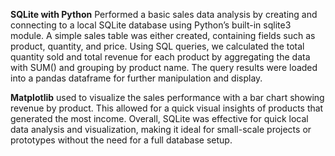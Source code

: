  **SQLite with Python** 
Performed a basic sales data analysis by creating and connecting to a local SQLite database using Python’s built-in sqlite3 module. A simple sales table was either created, containing fields such as product, quantity, and price. 
Using SQL queries, we calculated the total quantity sold and total revenue for each product by aggregating the data with SUM() and grouping by product name. The query results were loaded into a pandas dataframe for further manipulation and display.

**Matplotlib** used to visualize the sales performance with a bar chart showing revenue by product. This allowed for a quick visual insights of products that generated the most income. Overall, SQLite was effective for quick local data analysis and visualization, making it ideal for small-scale projects or prototypes without the need for a full database setup.

